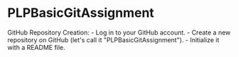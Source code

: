 # PLPBasicGitAssignment
GitHub Repository Creation:    - Log in to your GitHub account.    - Create a new repository on GitHub (let's call it "PLPBasicGitAssignment").    - Initialize it with a README file.
